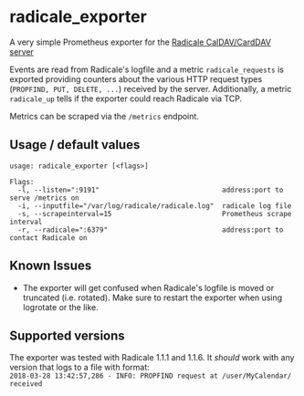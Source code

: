# radicale_exporter

A very simple Prometheus exporter for the [Radicale CalDAV/CardDAV server](http://radicale.org)

Events are read from Radicale's logfile and a metric `radicale_requests` is exported providing counters about the various HTTP request types (`PROPFIND, PUT, DELETE, ...`) received by the server. Additionally, a metric `radicale_up` tells if the exporter could reach Radicale via TCP.

Metrics can be scraped via the `/metrics` endpoint.

## Usage / default values
```
usage: radicale_exporter [<flags>]

Flags:
  -l, --listen=":9191"                              address:port to serve /metrics on
  -i, --inputfile="/var/log/radicale/radicale.log"  radicale log file
  -s, --scrapeinterval=15                           Prometheus scrape interval
  -r, --radicale=":6379"                            address:port to contact Radicale on
```

## Known Issues
- The exporter will get confused when Radicale's logfile is moved or truncated (i.e. rotated). Make sure to restart the exporter when using logrotate or the like.

## Supported versions
The exporter was tested with Radicale 1.1.1 and 1.1.6. It _should_ work with any version that logs to a file with format:  
`2018-03-28 13:42:57,286 - INFO: PROPFIND request at /user/MyCalendar/ received`
